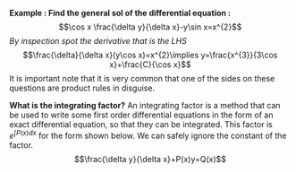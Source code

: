 **Example : Find the general sol of the differential equation :**
$$\cos x \frac{\delta y}{\delta x}-y\sin x=x^{2}$$
*By inspection spot the derivative that is the LHS*
$$\frac{\delta}{\delta x}(y\cos x)=x^{2}\implies y=\frac{x^{3}}{3\cos x}+\frac{C}{\cos x}$$
It is important note that it is very common that one of the sides on these questions are product rules in disguise.

**What is the integrating factor?**
An integrating factor is a method that can be used to write some first order differential equations in the form of an exact differential equation, so that they can be integrated. This factor is $e^{\int{P(x) dx}}$ for the form shown below. We can safely ignore the constant of the factor.
$$\frac{\delta y}{\delta x}+P(x)y=Q(x)$$
